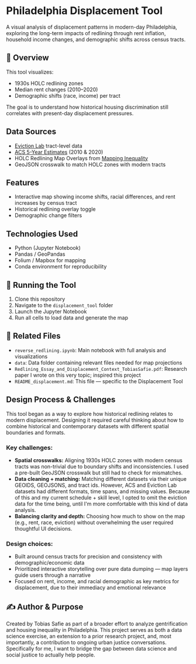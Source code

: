 # Philadelphia Displacement Tool

A visual analysis of displacement patterns in modern-day Philadelphia, exploring the long-term impacts of redlining through rent inflation, household income changes, and demographic shifts across census tracts.

## 📌 Overview

This tool visualizes:
- 1930s HOLC redlining zones
- Median rent changes (2010–2020)
- Demographic shifts (race, income) per tract

The goal is to understand how historical housing discrimination still correlates with present-day displacement pressures.

## Data Sources

- [Eviction Lab](https://evictionlab.org/) tract-level data
- [ACS 5-Year Estimates](https://www.census.gov/programs-surveys/acs/) (2010 & 2020)
- HOLC Redlining Map Overlays from [Mapping Inequality](https://dsl.richmond.edu/panorama/redlining/)
- GeoJSON crosswalk to match HOLC zones with modern tracts

## Features

- Interactive map showing income shifts, racial differences, and rent increases by census tract
- Historical redlining overlay toggle
- Demographic change filters

## Technologies Used

- Python (Jupyter Notebook)
- Pandas / GeoPandas
- Folium / Mapbox for mapping
- Conda environment for reproducibility

## 🚀 Running the Tool

1. Clone this repository
2. Navigate to the `displacement_tool` folder
3. Launch the Jupyter Notebook
4. Run all cells to load data and generate the map

## 📎 Related Files

- `reverse_redlining.ipynb`: Main notebook with full analysis and visualizations
- `data`: Data folder containing relevant files needed for map projections
- `Redlining_Essay_and_Displacement_Context_TobiasSafie.pdf`: Research paper I wrote on this very topic; inspired this project
- `README_displacement.md`: This file — specific to the Displacement Tool

## Design Process & Challenges

This tool began as a way to explore how historical redlining relates to modern displacement. Designing it required careful thinking about how to combine historical and contemporary datasets with different spatial boundaries and formats.

### Key challenges:
- **Spatial crosswalks:** Aligning 1930s HOLC zones with modern census tracts was non-trivial due to boundary shifts and inconsistencies. I used a pre-built GeoJSON crosswalk but still had to check for mismatches.
- **Data cleaning + matching:** Matching different datasets via their unique GEOIDS, GEOJSONS, and tract ids. However, ACS and Eviction Lab datasets had different formats, time spans, and missing values. Because of this and my current schedule + skill level, I opted to omit the eviction data for the time being, until I'm more comfortable with this kind of data analysis. 
- **Balancing clarity and depth:** Choosing how much to show on the map (e.g., rent, race, eviction) without overwhelming the user required thoughtful UI decisions.

### Design choices:
- Built around census tracts for precision and consistency with demographic/economic data
- Prioritized interactive storytelling over pure data dumping — map layers guide users through a narrative
- Focused on rent, income, and racial demographic as key metrics for displacement, due to their immediacy and emotional relevance

## ✍️ Author & Purpose

Created by Tobias Safie as part of a broader effort to analyze gentrification and housing inequality in Philadelphia. This project serves as both a data science exercise, an extension to a prior research project, and, most importantly, a contribution to ongoing urban justice conversations. Specifically for me, I want to bridge the gap between data science and social justice to actually help people.

